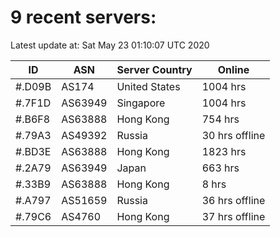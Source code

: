 # 9 recent servers:

Latest update at: Sat May 23 01:10:07 UTC 2020

| ID | ASN | Server Country | Online |
| -- | --- | -------------- | ------ |
| #.D09B | AS174 | United States | 1004 hrs |
| #.7F1D | AS63949 | Singapore | 1004 hrs |
| #.B6F8 | AS63888 | Hong Kong | 754 hrs |
| #.79A3 | AS49392 | Russia | 30 hrs offline |
| #.BD3E | AS63888 | Hong Kong | 1823 hrs |
| #.2A79 | AS63949 | Japan | 663 hrs |
| #.33B9 | AS63888 | Hong Kong | 8 hrs |
| #.A797 | AS51659 | Russia | 36 hrs offline |
| #.79C6 | AS4760 | Hong Kong | 37 hrs offline |

